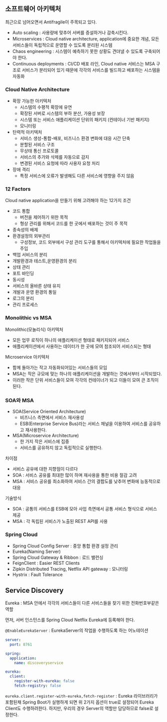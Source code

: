 ## 소프트웨어 아키텍처

최근으로 넘어오면서 Antifragile이 주목되고 있다.

- Auto scaling : 사용량에 맞추어 서버를 증설하거나 감축시킨다.
- Microservices : Cloud native architecture, application에 중요한 개념, 모든 서비스들이 독립적으로 운영할 수 있도록 분리된 시스템
- Chaos engineering : 시스템이 예측하기 못한 상황도 견뎌낼 수 있도록 구축되어야 한다.
- Continuous deployments : CI/CD 배포 라인, Cloud native 서비스는 MSA 구조로 서비스가 분리되어 있기 때문에 각각의 서비스를 빌드하고 배포하는 시스템을 자동화

### Cloud Native Architecture

- 확장 가능한 아키텍처
  - 시스템의 수평적 확장에 유연
  - 확장된 서버로 시스템의 부하 분산, 가용성 보장
  - 시스템 또는 서비스 애플리케이션 단위의 패키지 (컨테이너 기반 패키지)
  - 모니터링
- 탄력적 아키텍처
  - 서비스 생성-통합-배포, 비즈니스 환경 변화에 대응 시간 단축
  - 분할된 서비스 구조
  - 무상태 통신 프로토콜
  - 서비스의 추가와 삭제를 자동으로 감지
  - 변경된 서비스 요청에 따라 사용자 요청 처리
- 장애 격리
  - 특정 서비스에 오류가 발생해도 다른 서비스에 영향을 주지 않음

### 12 Factors

Cloud native application을 만들기 위해 고려해야 하는 12가지 조건

- 코드 통합
  - 버전을 제어하기 위한 목적
  - 형상 관리를 위해서 코드를 한 곳에서 배포하는 것이 주 목적
- 종속성의 배제
- 환경설정의 외부관리
  - 구성정보, 코드 외부에서 구성 관리 도구를 통해서 아키텍처에 필요한 작업들을 주입
- 백업 서비스의 분리
- 개발환경과 테스트,운영환경의 분리
- 상태 관리
- 포트 바인딩
- 동시성
- 서비스의 올바른 상태 유지
- 개발과 운영 환경의 통일
- 로그의 분리
- 관리 프로세스

### Monolithic vs MSA

Monolithic(모놀리식) 아키텍처

- 모든 업무 로직이 하나의 애플리케이션 형태로 패키지되어 서비스
- 애플리케이션에서 사용하는 데이터가 한 곳에 모여 참조되어 서비스되는 형태

Microservice 아키텍처

- 함께 돌아가는 작고 자동화되어있는 서비스들의 모임
- MSA는 작은 규모에 맞는 하나의 애플리케이션을 개발하는 것에서부터 시작되었다.
- 이러한 작은 단위 서비스들이 모여 각각의 컨테이너가 되고 이들이 모여 큰 조직이 된다.

### SOA와 MSA

- SOA(Service Oriented Architecture)
  - 비즈니스 측면에서 서비스 재사용성
  - ESB(Enterprise Service Bus)라는 서비스 채널을 이용하여 서비스를 공유하고 재사용한다.
- MSA(Microservice Architecture)
  - 한 가지 작은 서비스에 집중
  - 서비스를 공유하지 않고 독립적으로 실행한다.

차이점

- 서비스 공유에 대한 지향점이 다르다
- SOA : 서비스 공유를 최대한 많이 하며 재사용을 통한 비용 절감 고려
- MSA : 서비스 공유를 최소화하여 서비스 간의 결합도를 낮추어 변화에 능동적으로 대응

기술방식

- SOA : 공통의 서비스를 ESB에 모아 사업 측면에서 공통 서비스 형식으로 서비스 제공
- MSA : 각 독립된 서비스가 노출된 REST API를 사용

### Spring Cloud

- Spring Cloud Config Server : 중앙 통합 환경 설정 관리
- Eureka(Naming Server)
- Spring Cloud Gateway & Ribbon : 로드 밸런싱
- FeignClient : Easier REST Clients
- Zipkin Distributed Tracing, Netflix API gateway : 모니터링
- Hystrix : Fault Tolerance

## Service Discovery

Eureka : MSA 안에서 각각의 서비스들이 다른 서비스들을 찾기 위한 전화번호부같은 역할

먼저, 서버 인스턴스를 Spring Cloud Netflix Eureka에 등록해야 한다.

`@EnableEurekaServer` : EurekaServer의 작업을 수행하도록 하는 어노테이션

```yaml
server:
  port: 8761

spring:
  application:
    name: discoveryservice

eureka:
  client:
    register-with-eureka: false
    fetch-registry: false
```

`eureka.client.register-with-eureka,fetch-register` : Eureka 라이브러리가 포함된채 Spring Boot가 실행하게 되면 위 2가지 옵션이 true로 설정되어 Eureka Client도 수행하려한다. 하지만, 우리의 경우 Server의 역할만 담당하므로 false로 설정한다.
